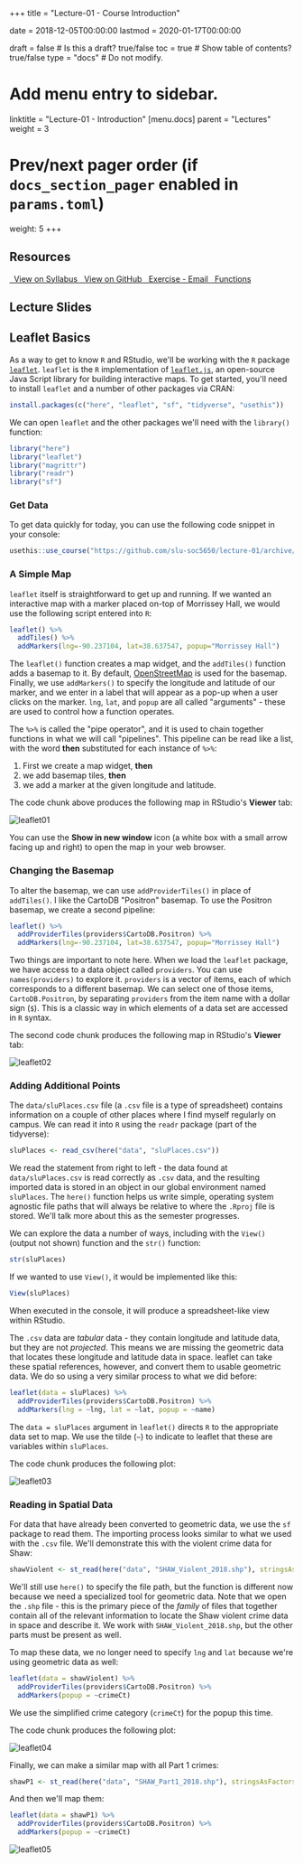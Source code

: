 +++
title = "Lecture-01 - Course Introduction"

date = 2018-12-05T00:00:00
lastmod = 2020-01-17T00:00:00

draft = false  # Is this a draft? true/false
toc = true  # Show table of contents? true/false
type = "docs"  # Do not modify.

# Add menu entry to sidebar.
linktitle = "Lecture-01 - Introduction"
[menu.docs]
  parent = "Lectures"
  weight = 3

# Prev/next pager order (if `docs_section_pager` enabled in `params.toml`)
weight: 5
+++

## Resources
<a class="btn btn-outline-primary resource" href="https://slu-soc5650.github.io/syllabus/lecture-01-course-introduction.html" target="_blank"><i class="fas fa-book fa-lg"></i>&nbsp; View on Syllabus </a> 
<a class="btn btn-outline-primary resource" href="https://github.com/slu-soc5650/lecture-01" target="_blank"><i class="fab fa-github fa-lg"></i>&nbsp; View on GitHub </a> 
<a class="btn btn-outline-primary resource" href="https://github.com/slu-soc5650/lecture-01/blob/master/handouts/lecture-01-email.pdf" target="_blank"><i class="fas fa-file-pdf fa-lg"></i>&nbsp; Exercise - Email </a> 
<a class="btn btn-outline-primary resource" href="https://github.com/slu-soc5650/lecture-01/blob/master/handouts/lecture-01-functions.pdf" target="_blank"><i class="fas fa-file-pdf fa-lg"></i>&nbsp; Functions </a>

## Lecture Slides
<p> </p>
<script async class="speakerdeck-embed" data-id="3b023eb9d7ee463faea3a90532221987" data-ratio="1.33333333333333" src="//speakerdeck.com/assets/embed.js"></script>
<p> </p>

## Leaflet Basics
As a way to get to know `R` and RStudio, we'll be working with the `R` package [`leaflet`](https://rstudio.github.io/leaflet/). `leaflet` is the `R` implementation of [`leaflet.js`](http://leafletjs.com), an open-source Java Script library for building interactive maps. To get started, you'll need to install `leaflet` and a number of other packages via CRAN:

```r
install.packages(c("here", "leaflet", "sf", "tidyverse", "usethis"))
```

We can open `leaflet` and the other packages we'll need with the `library()` function:

```r
library("here")
library("leaflet")
library("magrittr")
library("readr")
library("sf")
```

### Get Data
To get data quickly for today, you can use the following code snippet in your console:

```r
usethis::use_course("https://github.com/slu-soc5650/lecture-01/archive/master.zip")
```

### A Simple Map

`leaflet` itself is straightforward to get up and running. If we wanted an interactive map with a marker placed on-top of Morrissey Hall, we would use the following script entered into `R`:

```r
leaflet() %>%
  addTiles() %>%
  addMarkers(lng=-90.237104, lat=38.637547, popup="Morrissey Hall")
```

The `leaflet()` function creates a map widget, and the `addTiles()` function adds a basemap to it. By default, [OpenStreetMap](https://www.openstreetmap.org) is used for the basemap. Finally, we use `addMarkers()` to specify the longitude and latitude of our marker, and we enter in a label that will appear as a pop-up when a user clicks on the marker. `lng`, `lat`, and `popup` are all called "arguments" - these are used to control how a function operates. 

The `%>%` is called the "pipe operator", and it is used to chain together functions in what we will call "pipelines". This pipeline can be read like a list, with the word **then** substituted for each instance of `%>%`:

1. First we create a map widget, **then**
2. we add basemap tiles, **then**
3. we add a marker at the given longitude and latitude.

The code chunk above produces the following map in RStudio's **Viewer** tab:

![leaflet01](/images/lecture-01/map1.png)

You can use the **Show in new window** icon (a white box with a small arrow facing up and right) to open the map in your web browser.

### Changing the Basemap

To alter the basemap, we can use `addProviderTiles()` in place of `addTiles()`. I like the CartoDB "Positron" basemap. To use the Positron basemap, we create a second pipeline:

```r
leaflet() %>%
  addProviderTiles(providers$CartoDB.Positron) %>% 
  addMarkers(lng=-90.237104, lat=38.637547, popup="Morrissey Hall")
```

Two things are important to note here. When we load the `leaflet` package, we have access to a data object called `providers`. You can use `names(providers)` to explore it. `providers` is a vector of items, each of which corresponds to a different basemap. We can select one of those items, `CartoDB.Positron`, by separating `providers` from the item name with a dollar sign (`$`). This is a classic way in which elements of a data set are accessed in `R` syntax.

The second code chunk produces the following map in RStudio's **Viewer** tab:

![leaflet02](/images/lecture-01/map2.png)

### Adding Additional Points

The `data/sluPlaces.csv` file (a `.csv` file is a type of spreadsheet) contains information on a couple of other places where I find myself regularly on campus. We can read it into `R` using the `readr` package (part of the tidyverse):

```r
sluPlaces <- read_csv(here("data", "sluPlaces.csv"))
```

We read the statement from right to left - the data found at `data/sluPlaces.csv` is read correctly as `.csv` data, and the resulting imported data is stored in an object in our global environment named `sluPlaces`. The `here()` function helps us write simple, operating system agnostic file paths that will always be relative to where the `.Rproj` file is stored. We'll talk more about this as the semester progresses.

We can explore the data a number of ways, including with the `View()` (output not shown) function and the `str()` function:

```r
str(sluPlaces)
```

If we wanted to use `View()`, it would be implemented like this:

```r
View(sluPlaces)
```

When executed in the console, it will produce a spreadsheet-like view within RStudio.

The `.csv` data are *tabular* data - they contain longitude and latitude data, but they are not *projected*. This means we are missing the geometric data that locates these longitude and latitude data in space. leaflet can take these spatial references, however, and convert them to usable geometric data. We do so using a very similar process to what we did before:

```r
leaflet(data = sluPlaces) %>%
  addProviderTiles(providers$CartoDB.Positron) %>% 
  addMarkers(lng = ~lng, lat = ~lat, popup = ~name)
```

The `data = sluPlaces` argument in `leaflet()` directs `R` to the appropriate data set to map. We use the tilde (`~`) to indicate to leaflet that these are variables within `sluPlaces`.

The code chunk produces the following plot:

![leaflet03](/images/lecture-01/map3.png)

### Reading in Spatial Data

For data that have already been converted to geometric data, we use the `sf` package to read them. The importing process looks similar to what we used with the `.csv` file. We'll demonstrate this with the violent crime data for Shaw:

```r
shawViolent <- st_read(here("data", "SHAW_Violent_2018.shp"), stringsAsFactors = FALSE)
```

We'll still use `here()` to specify the file path, but the function is different now because we need a specialized tool for geometric data. Note that we open the `.shp` file - this is the primary piece of the *family* of files that together contain all of the relevant information to locate the Shaw violent crime data in space and describe it. We work with `SHAW_Violent_2018.shp`, but the other parts must be present as well.

To map these data, we no longer need to specify `lng` and `lat` because we're using geometric data as well:

```r
leaflet(data = shawViolent) %>%
  addProviderTiles(providers$CartoDB.Positron) %>% 
  addMarkers(popup = ~crimeCt)
```

We use the simplified crime category (`crimeCt`) for the popup this time.

The code chunk produces the following plot:

![leaflet04](/images/lecture-01/map4.png)

Finally, we can make a similar map with all Part 1 crimes:

```r
shawP1 <- st_read(here("data", "SHAW_Part1_2018.shp"), stringsAsFactors = FALSE)
```

And then we'll map them:

```r
leaflet(data = shawP1) %>%
  addProviderTiles(providers$CartoDB.Positron) %>% 
  addMarkers(popup = ~crimeCt)
```

![leaflet05](/images/lecture-01/map5.png)
